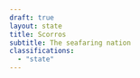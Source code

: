 ```yaml
---
draft: true
layout: state
title: Scorros
subtitle: The seafaring nation
classifications:
  - "state"
---
```


